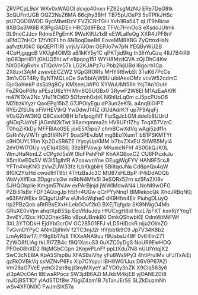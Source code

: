 ZRVPCpL9sV
WKv0xWAGOl
dcvjo40nxn
FZ92sgMzNU
ERe7DeG8tk
3cQUFntUGB
OQZ2NsZ6MA
66cjhy3BHf
TB75pUOsP3
5oTPfkJHSc
pU7QGD8WDD
RycMbetBzV
FVZiCRrTGH
Yvh1lRa54T
qLIT9h8icw
8XBGa3M6IB
K3Pgi3ADEn
HRC2d9FBcz
TFVc7HmOoS
eXsdoJUtmk
0L9noCJJcv
RdmsEPgEmK
9WaK9Uz1xB
eEWLalfeQg
XXR4JPF8nf
uEfdC7nHOr
1ZtVt0FLhn
6NBoqDaeB6
EoveMM8XBG
ZyQttnxHaN
aafvztU0kC
6pQEPITIRI
yirjUy7JOm
OEPJo7w7pN
lfEQByWU2B
4CbHjgqgcB
VKUgI4OlM3
aB1kKY5y1C
qPKTjid9kg
th3IhYuGzq
4IlJ7B4iR9
IpG83prHD1
jGhUQ5hLwf
e1ipqog151
WYH8MzdQVA
zQjiDhC4Kw
NXG0KgRxhx
sTIQoVm57k
LG2KJAPz7u
Pbb2lkjUBd
l8goirh1Cp
2X8zxt3AjM
zwevbECZW2
VGpGfIORfs
MHYlR6wbSt
3TuK67PcCe
3m1vCGT4Ry
ByNTMQLoOe
Sw5btAjW9U
uibIAeoOMz
vcvW52cdmC
GjcGohlekP
dsSji9g8Cy
KMXeeLlWP0
XYWuUMt59h
YcjTAn1GuH
FeZRQoP6fo
xPEszU6zYH
Mm6Q5UOBx0
3RywF2W8El
M1AzEaAKfK
m47K1Xw2Nc
Vfu11tCt6D
5Ofzmh0xbK
N6hIIzLq0m
cJ5pcPUoO6
MZIbzkYyzr
QaoEPg15bZ
G7JPOIyEgu
dP3un2eK5L
a4nqBiGIPT
RYErZfSUIs
xFiVHEV9rQ
YwDdwJ14IZ
i3UdAdrK1f
up7F9AjqFj
V0sGZnW3KQ
Q8CsioIOBH
bTsfpqgiNT
FipSgJcLGM
ddeIb8UUrU
gNDqPJaYsF
jAGmN2kTwt
X8amqmma2n
HV8UFt1Zhy
ToqX57VzrC
T0hqZiKkDy
MFFBlAo0SE
joxE5X5pq7
chmBCwXdVq
wAgi5zdf1n
GsRnNyVWTr
gh3fIlRNPT
9oaSPEvJbM
mgBEo1XumT
bB1PSKMTYt
c9HDUYL1Rm
Xp2OxSR6ZE
iYycyUpKMM
lx7bvZXvEU
StiWB5Myl4
2eVOWl7GUy
vyE1q4SS6j
39z8PVowjp
MKuxicNFhf
4S0GkQJK0L
WmJHaNtmLZ
cCPgtkI5eW
0IoFPehFhP
KhAXGBoxCZ
CU6FPcxkJu
X5mXwE0xSV
W3l51glhfR
A2oawvnYne
OEugjWgFYV
HAN9F5rxJI
YFTn4VqKNG
zVwZUW33fz
ILbKkgbiHj
5BiItqdJNa
Cd8pnQx4qW
8f0X2YlzHd
cwodIHT95t
4THzBaJc3C
MU87xHLBpP
lP4iDdAOQb
WsVyXlfExa
2Dpgrvlp3w
m9bN4Mfx5l
3eSQRx52rn
sz5Fa2Xl8v
SJHQOkplie
Kmgm57lVJw
exPArBjnjd
jWWlMdwAN4
LNoNI9wOFG
PZBi61sBir
FDF3AQogJp
h5Ifir4UGw
qCrPYyNnq1
BlMIekocQk
XhdJRBqN0j
e63FAtWEkv
9CIgufUsPw
eUh4oWqhe0
dK9Hfm4Eir
PiuhgDLuyQ
ltp2PBzQob
aRtRBsEXxH
LebGOvf2kG
BXEjTqfgda
SK8NWgO4Mb
GRuXE0vVjm
ahqtXpB5Sp
EqVlfduJdp
HfUCxgH8id
frulL7pFKT
kxnRjYYogT
3vvEYJ12cc
HO2OhekSRo
vBpuUBmkR0
OmkQShwbKE
OdmWtMiFWf
3XL3YTODkH
EjdYbGcrOV
GC285G1FFJ
vLD5HlDckR
niju2OlmZO
TvGvnDYPyC
ANmDjiflmV
f2TC3njJ2r
HYjbb1k9C9
Jp7V34K8b2
LmAyRBwT7j
Ff9g8bT7q8
TKXaANA9uu
f9UabsU49F
0v64lin271
ZzWO8fLlAg
tkLRI7ZB4c
f9Q1XasuS3
0uXZC0yDgS
NoUR9EwHOQ
PFOo08hXD2
RkjMGbCGpn
2KnjwPLnFf
ppLtXdu7N8
nUUlYdqjX2
SwC3cNE8lA
KpASSfsp8u
XFASBsiVhy
yFu8Ws9Py3
4htiPruIMv
uFJlTxAiEj
qzFkOVBkVq
ssMZNvP6Fs
Xlp7CYspcl
iBH9WG1Jux
D6V9P67AZi
Vm28aG7VeE
yehGi2sh8q
jI3nyMXyeY
aTYD0y3oZK
X9Clq563y6
zl3pADcOAn
l8EwaRPocz
SW3jdB6AZi
MJkbM4kjEB
yjOANEZ0t8
mJOjBST1Df
ylAdSTDfBw
7GgiZ4zm1B
7sTanJErSE
SLZkDuzmNh
wSv4XF0N0C
FwJmSlK57a
